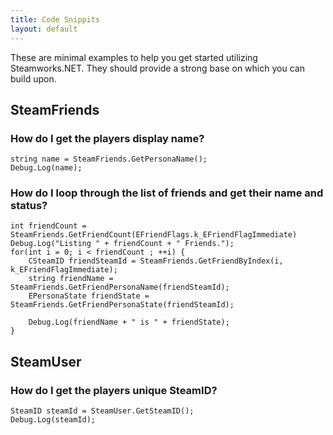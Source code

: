 ```yaml
---
title: Code Snippits
layout: default
---
```

These are minimal examples to help you get started utilizing Steamworks.NET. They should provide a strong base on which you can build upon.

## SteamFriends

### How do I get the players display name?
<pre><code>string name = SteamFriends.GetPersonaName();
Debug.Log(name);</code></pre>

### How do I loop through the list of friends and get their name and status?

<pre><code>int friendCount = SteamFriends.GetFriendCount(EFriendFlags.k_EFriendFlagImmediate)
Debug.Log("Listing " + friendCount + " Friends.");
for(int i = 0; i &lt; friendCount ; ++i) {
	CSteamID friendSteamId = SteamFriends.GetFriendByIndex(i, k_EFriendFlagImmediate);
	string friendName = SteamFriends.GetFriendPersonaName(friendSteamId);
	EPersonaState friendState = SteamFriends.GetFriendPersonaState(friendSteamId);

	Debug.Log(friendName + " is " + friendState);
}</code></pre>


## SteamUser

### How do I get the players unique SteamID?
<pre><code>SteamID steamId = SteamUser.GetSteamID();
Debug.Log(steamId);</code></pre>
